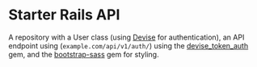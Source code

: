 # Starter Rails API

A repository with a User class (using [Devise](https://github.com/plataformatec/devise) for authentication), an API endpoint using (`example.com/api/v1/auth/`) using the [devise_token_auth](https://github.com/lynndylanhurley/devise_token_auth) gem, and the [bootstrap-sass](https://rubygems.org/gems/bootstrap-sass/) gem for styling.
